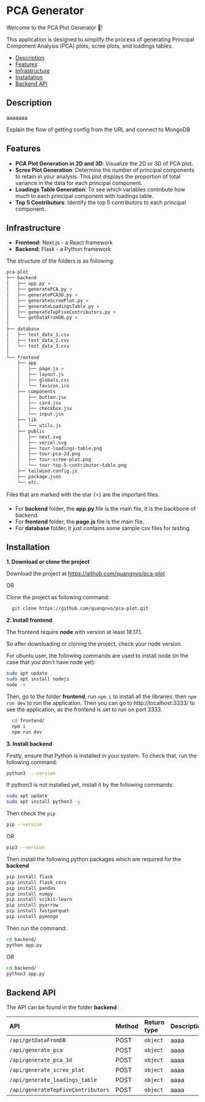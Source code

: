 
# PCA Generator

Welcome to the PCA Plot Generator 👋!

This application is designed to simplify the process of generating Principal Component Analysis (PCA) plots, scree plots, and loadings tables.





- [Description](#description)
- [Features](#features)
- [Infrastructure](#infrastructure)
- [Installation](#installation)
- [Backend API](#backend-api)




## Description

aaaaaaa

Explain the flow of getting config from the URL and connect to MongoDB 


## Features

- **PCA Plot Generation in 2D and 3D**: Visualize the 2D or 3D of PCA plot.
- **Scree Plot Generation**: Determine the number of principal components to retain in your analysis. This plot displays the proportion of total variance in the data for each principal component.
- **Loadings Table Generation**: To see which variables contribute how much to each principal component with loadings table.
- **Top 5 Contributors**: Identify the top 5 contributors to each principal component. 


## Infrastructure

- **Frontend:** Next.js - a React framework
- **Backend:** Flask - a Python framework

The structure of the folders is as following:
```bash
pca-plot
├── backend 
│   ├── app.py ⭐ 
│   ├── generatePCA.py ⭐
│   ├── generatePCA3D.py ⭐
│   ├── generateScreePlot.py ⭐
│   ├── generateLoadingsTable.py ⭐
│   ├── generateTopFiveContributors.py ⭐
│   └── getDataFromDB.py ⭐
│     
├── database
│   ├── test_data_1.csv
│   ├── test_data_2.csv
│   └── test_data_3.csv
│   
└── frontend
    ├── app
    │   ├── page.js ⭐
    │   ├── layout.js
    │   ├── globals.css
    │   └── favicon.ico
    ├── components
    │   ├── button.jsx
    │   ├── card.jsx
    │   ├── checkbox.jsx
    │   └── input.jsx
    ├── lib
    │   └── utils.js
    ├── public
    │   ├── next.svg
    │   ├── vercel.svg
    │   ├── tour-loadings-table.png 
    │   ├── tour-pca-2d.png 
    │   ├── tour-scree-plot.png 
    │   └── tour-top-5-contributor-table.png 
    ├── tailwind.config.js
    ├── package.json
    └── etc.
```

Files that are marked with the star (⭐) are the important files.

- For **backend** folder, the **app.py** file is the main file, it is the backbone of backend. 
- For **frontend** folder, the **page.js** file is the main file.
- For **database** folder, it just contains some sample csv files for testing. 
## Installation

**1. Download or clone the project**


Download the project at https://github.com/quangnvo/pca-plot

OR

Clone the project as following command:  

``` bash
  git clone https://github.com/quangnvo/pca-plot.git
```

**2. Install frontend**

The frontend require **node** with version at least 18.17.1.

So after downloading or cloning the project, check your node version.

For ubuntu user, the following commands are used to install node (in the case that you don't have node yet):

```bash
sudo apt update
sudo apt install nodejs
node -v
```
Then, go to the folder **frontend**, run `npm i` to install all the libraries, then `npm run dev` to run the application. Then you can go to http://localhost:3333/ to see the application, as the frontend is set to run on port 3333.  

``` bash
  cd frontend/
  npm i
  npm run dev
```




**3. Install backend**

Firstly, ensure that Python is installed in your system. To check that, run the following command: 

``` bash
python3  --version
```

If python3 is not installed yet, install it by the following commands:

```bash
sudo apt update
sudo apt install python3 -y
```

Then check the `pip` 
``` bash
pip --version
```
OR
``` bash
pip3 --version
```

Then install the following python packages which are required for the **backend**
``` bash
pip install flask 
pip install flask_cors
pip install pandas
pip install numpy
pip install scikit-learn
pip install pyarrow
pip install fastparquet
pip install pymongo
```

Then run the command:

``` bash
cd backend/
python app.py
```
OR
``` bash
cd backend/
python3 app.py
```
## Backend API 

The API can be found in the folder **backend**. 





API | Method|        Return type     | Description   |
:-----|  :-----|  :------- | :------------------------- |
`/api/getDataFromDB` | POST  |  `object` | aaaa|
`/api/generate_pca` | POST  |  `object` | aaaa|
`/api/generate_pca_3d` | POST  |  `object` | aaaa|
`/api/generate_scree_plot` | POST  |  `object` | aaaa|
`/api/generate_loadings_table` | POST  |  `object` | aaaa|
`/api/generateTopFiveContributors` | POST  |  `object` | aaaa|



